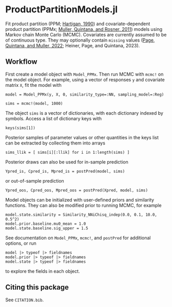 # ProductPartitionModels.jl

Fit product partition (PPM; [Hartigan, 1990](https://www.tandfonline.com/doi/abs/10.1080/03610929008830345)) and covariate-dependent product partition (PPMx; [Muller, Quintana, and Rosner, 2011](https://www.tandfonline.com/doi/abs/10.1198/jcgs.2011.09066)) models using Markov chain Monte Carlo (MCMC). Covariates are currently assumed to be of continuous type. They may optionally contain `missing` values ([Page, Quintana, and Muller, 2022](https://www.tandfonline.com/doi/full/10.1080/10618600.2021.1999824); Heiner, Page, and Quintana, 2023).

## Workflow
First create a model object with `Model_PPMx`. Then run MCMC with `mcmc!` on the model object. For example, using a vector of responses `y` and covariate matrix `X`, fit the model with

    model = Model_PPMx(y, X, 0, similarity_type=:NN, sampling_model=:Reg)

    sims = mcmc!(model, 1000)

The object `sims` is a vector of dictionaries, with each dictionary indexed by symbols. Access a list of dictionary keys with

    keys(sims[1])

Posterior samples of parameter values or other quantities in the keys list can be extracted by collecting them into arrays

    sims_llik = [ sims[i][:llik] for i in 1:length(sims) ]

Posterior draws can also be used for in-sample prediction

    Ypred_is, Cpred_is, Mpred_is = postPred(model, sims)

or out-of-sample prediction

    Ypred_oos, Cpred_oos, Mpred_oos = postPred(Xpred, model, sims)

Model objects can be initialized with user-defined priors and similarity functions. They can also be modified prior to running MCMC, for example

    model.state.similarity = Similarity_NNiChisq_indep(0.0, 0.1, 10.0, 0.5^2)
    model.prior.baseline.mu0_mean = 1.0
    model.state.baseline.sig_upper = 1.5

See documentation on `Model_PPMx`, `mcmc!`, and `postPred` for additional options, or run

    model |> typeof |> fieldnames
    model.prior |> typeof |> fieldnames
    model.state |> typeof |> fieldnames

to explore the fields in each object.

## Citing this package
See `CITATION.bib`.